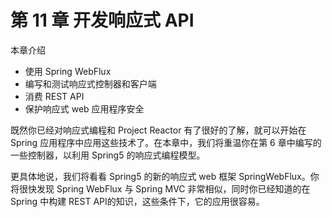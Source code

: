 # 第 11 章 开发响应式 API

本章介绍

- 使用 Spring WebFlux
- 编写和测试响应式控制器和客户端
- 消费 REST API
- 保护响应式 web 应用程序安全

既然你已经对响应式编程和 Project Reactor 有了很好的了解，就可以开始在 Spring 应用程序中应用这些技术了。在本章中，我们将重温你在第 6 章中编写的一些控制器，以利用 Spring5 的响应式编程模型。

更具体地说，我们将看看 Spring5 的新的响应式 web 框架 SpringWebFlux。你将很快发现 Spring WebFlux 与 Spring MVC 非常相似，同时你已经知道的在 Spring 中构建 REST API的知识，这些条件下，它的应用很容易。
